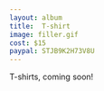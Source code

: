 ```yaml
---
layout: album
title:  T-shirt
image: filler.gif
cost: $15
paypal: STJB9K2H73V8U
---
```

T-shirts, coming soon!
